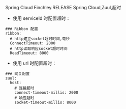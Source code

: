 Spring Cloud Finchley.RELEASE
Spring Cloud,Zuul,超时
* 使用 serviceId 时配置超时：

```
### Ribbon 配置
ribbon:
  # http建立socket超时时间,毫秒
  ConnectTimeout: 2000
  # http读取响应socket超时时间
  ReadTimeout: 8000
```

* 使用 url 时配置超时：

```
### 网关配置
zuul:
  host:
    # 连接超时
    connect-timeout-millis: 2000
    # 响应超时
    socket-timeout-millis: 8000
```
